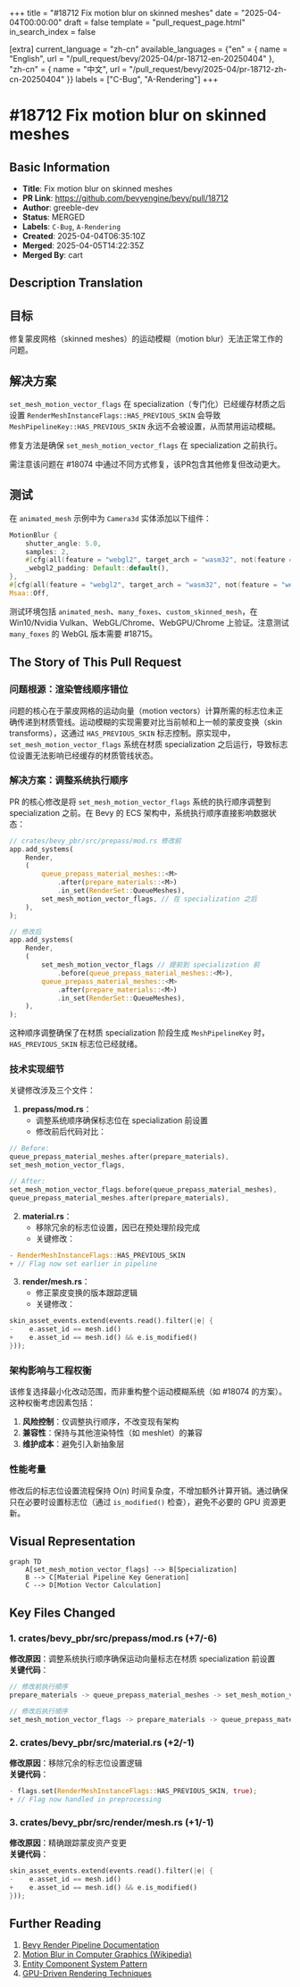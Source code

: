 +++
title = "#18712 Fix motion blur on skinned meshes"
date = "2025-04-04T00:00:00"
draft = false
template = "pull_request_page.html"
in_search_index = false

[extra]
current_language = "zh-cn"
available_languages = {"en" = { name = "English", url = "/pull_request/bevy/2025-04/pr-18712-en-20250404" }, "zh-cn" = { name = "中文", url = "/pull_request/bevy/2025-04/pr-18712-zh-cn-20250404" }}
labels = ["C-Bug", "A-Rendering"]
+++

# #18712 Fix motion blur on skinned meshes

## Basic Information
- **Title**: Fix motion blur on skinned meshes
- **PR Link**: https://github.com/bevyengine/bevy/pull/18712
- **Author**: greeble-dev
- **Status**: MERGED
- **Labels**: `C-Bug`, `A-Rendering`
- **Created**: 2025-04-04T06:35:10Z
- **Merged**: 2025-04-05T14:22:35Z
- **Merged By**: cart

## Description Translation

## 目标

修复蒙皮网格（skinned meshes）的运动模糊（motion blur）无法正常工作的问题。

## 解决方案

`set_mesh_motion_vector_flags` 在 specialization（专门化）已经缓存材质之后设置 `RenderMeshInstanceFlags::HAS_PREVIOUS_SKIN` 会导致 `MeshPipelineKey::HAS_PREVIOUS_SKIN` 永远不会被设置，从而禁用运动模糊。

修复方法是确保 `set_mesh_motion_vector_flags` 在 specialization 之前执行。

需注意该问题在 #18074 中通过不同方式修复，该PR包含其他修复但改动更大。

## 测试

在 `animated_mesh` 示例中为 `Camera3d` 实体添加以下组件：

```rust
MotionBlur {
    shutter_angle: 5.0,
    samples: 2,
    #[cfg(all(feature = "webgl2", target_arch = "wasm32", not(feature = "webgpu")))]
    _webgl2_padding: Default::default(),
},
#[cfg(all(feature = "webgl2", target_arch = "wasm32", not(feature = "webgpu")))]
Msaa::Off,
```

测试环境包括 `animated_mesh`、`many_foxes`、`custom_skinned_mesh`，在 Win10/Nvidia Vulkan、WebGL/Chrome、WebGPU/Chrome 上验证。注意测试 `many_foxes` 的 WebGL 版本需要 #18715。

## The Story of This Pull Request

### 问题根源：渲染管线顺序错位

问题的核心在于蒙皮网格的运动向量（motion vectors）计算所需的标志位未正确传递到材质管线。运动模糊的实现需要对比当前帧和上一帧的蒙皮变换（skin transforms），这通过 `HAS_PREVIOUS_SKIN` 标志控制。原实现中，`set_mesh_motion_vector_flags` 系统在材质 specialization 之后运行，导致标志位设置无法影响已经缓存的材质管线状态。

### 解决方案：调整系统执行顺序

PR 的核心修改是将 `set_mesh_motion_vector_flags` 系统的执行顺序调整到 specialization 之前。在 Bevy 的 ECS 架构中，系统执行顺序直接影响数据状态：

```rust
// crates/bevy_pbr/src/prepass/mod.rs 修改前
app.add_systems(
    Render,
    (
        queue_prepass_material_meshes::<M>
            .after(prepare_materials::<M>)
            .in_set(RenderSet::QueueMeshes),
        set_mesh_motion_vector_flags, // 在 specialization 之后
    ),
);

// 修改后
app.add_systems(
    Render,
    (
        set_mesh_motion_vector_flags // 提前到 specialization 前
            .before(queue_prepass_material_meshes::<M>),
        queue_prepass_material_meshes::<M>
            .after(prepare_materials::<M>)
            .in_set(RenderSet::QueueMeshes),
    ),
);
```

这种顺序调整确保了在材质 specialization 阶段生成 `MeshPipelineKey` 时，`HAS_PREVIOUS_SKIN` 标志位已经就绪。

### 技术实现细节

关键修改涉及三个文件：

1. **prepass/mod.rs**：
   - 调整系统顺序确保标志位在 specialization 前设置
   - 修改前后代码对比：
```rust
// Before:
queue_prepass_material_meshes.after(prepare_materials),
set_mesh_motion_vector_flags,

// After: 
set_mesh_motion_vector_flags.before(queue_prepass_material_meshes),
queue_prepass_material_meshes.after(prepare_materials),
```

2. **material.rs**：
   - 移除冗余的标志位设置，因已在预处理阶段完成
   - 关键修改：
```rust
- RenderMeshInstanceFlags::HAS_PREVIOUS_SKIN
+ // Flag now set earlier in pipeline
```

3. **render/mesh.rs**：
   - 修正蒙皮变换的版本跟踪逻辑
   - 关键修改：
```rust
skin_asset_events.extend(events.read().filter(|e| {
-    e.asset_id == mesh.id()
+    e.asset_id == mesh.id() && e.is_modified()
}));
```

### 架构影响与工程权衡

该修复选择最小化改动范围，而非重构整个运动模糊系统（如 #18074 的方案）。这种权衡考虑因素包括：

1. **风险控制**：仅调整执行顺序，不改变现有架构
2. **兼容性**：保持与其他渲染特性（如 meshlet）的兼容
3. **维护成本**：避免引入新抽象层

### 性能考量

修改后的标志位设置流程保持 O(n) 时间复杂度，不增加额外计算开销。通过确保只在必要时设置标志位（通过 `is_modified()` 检查），避免不必要的 GPU 资源更新。

## Visual Representation

```mermaid
graph TD
    A[set_mesh_motion_vector_flags] --> B[Specialization]
    B --> C[Material Pipeline Key Generation]
    C --> D[Motion Vector Calculation]
```

## Key Files Changed

### 1. crates/bevy_pbr/src/prepass/mod.rs (+7/-6)
**修改原因**：调整系统执行顺序确保运动向量标志在材质 specialization 前设置  
**关键代码**：
```rust
// 修改前执行顺序
prepare_materials -> queue_prepass_material_meshes -> set_mesh_motion_vector_flags

// 修改后执行顺序
set_mesh_motion_vector_flags -> prepare_materials -> queue_prepass_material_meshes
```

### 2. crates/bevy_pbr/src/material.rs (+2/-1)
**修改原因**：移除冗余的标志位设置逻辑  
**关键代码**：
```rust
- flags.set(RenderMeshInstanceFlags::HAS_PREVIOUS_SKIN, true);
+ // Flag now handled in preprocessing
```

### 3. crates/bevy_pbr/src/render/mesh.rs (+1/-1)
**修改原因**：精确跟踪蒙皮资产变更  
**关键代码**：
```rust
skin_asset_events.extend(events.read().filter(|e| {
-    e.asset_id == mesh.id()
+    e.asset_id == mesh.id() && e.is_modified()
}));
```

## Further Reading

1. [Bevy Render Pipeline Documentation](https://bevyengine.org/learn/book/rendering/pipeline/)
2. [Motion Blur in Computer Graphics (Wikipedia)](https://en.wikipedia.org/wiki/Motion_blur)
3. [Entity Component System Pattern](https://en.wikipedia.org/wiki/Entity_component_system)
4. [GPU-Driven Rendering Techniques](https://developer.nvidia.com/gpugems/gpugems3/part-v-physics-simulation/chapter-29-real-time-rigid-body-simulation-gpus)